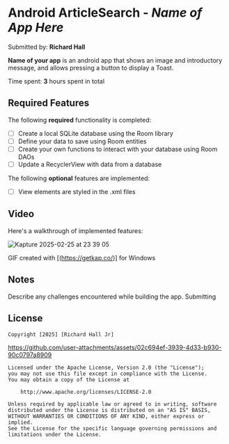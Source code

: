 # Android ArticleSearch - *Name of App Here*

Submitted by: **Richard Hall**

**Name of your app** is an android app that shows an image and introductory message, and allows pressing a button to display a Toast. 

Time spent: **3** hours spent in total

## Required Features

The following **required** functionality is completed:

* [ ] Create a local SQLite database using the Room library
* [ ] Define your data to save using Room entities
* [ ] Create your own functions to interact with your database using Room DAOs
* [ ] Update a RecyclerView with data from a database

The following **optional** features are implemented:


* [ ] View elements are styled in the .xml files

## Video

Here's a walkthrough of implemented features:

![Kapture 2025-02-25 at 23 39 05](https://github.com/user-attachments/assets/2e542977-c70d-4af0-9123-99e644da8fa6)

<!-- Replace this with whatever GIF tool you used! -->
GIF created with [(https://getkap.co/)] for Windows


## Notes

Describe any challenges encountered while building the app. Submitting

## License

    Copyright [2025] [Richard Hall Jr]

https://github.com/user-attachments/assets/02c694ef-3939-4d33-b930-90c0797a8909



    Licensed under the Apache License, Version 2.0 (the "License");
    you may not use this file except in compliance with the License.
    You may obtain a copy of the License at

        http://www.apache.org/licenses/LICENSE-2.0

    Unless required by applicable law or agreed to in writing, software
    distributed under the License is distributed on an "AS IS" BASIS,
    WITHOUT WARRANTIES OR CONDITIONS OF ANY KIND, either express or implied.
    See the License for the specific language governing permissions and
    limitations under the License.

